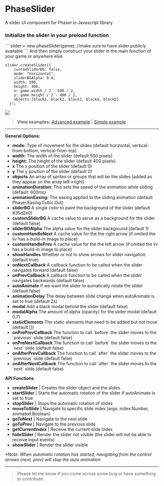 # PhaseSlider
A slider UI component for Phaser.io Javascript library

<h3>Initialize the slider in your preload function</h3>
```
slider = new phaseSlider(game); //make sure to have slider publicly available
```
And then simply construct your slider in the main function of your game or anywhere else

```
slider.createSlider({
    customSliderBG: false,
    mode: "horizontal",
    sliderBGAlpha: 0.8,
    width: 500,
    height: 400,
    x: game.width / 2 - 500 / 2,
    y: game.height / 2 - 400 / 2,
    objects:[block1, block2, block3, block4, block5]
  });
  ```

<img src="http://i221.photobucket.com/albums/dd22/djmid71/phaseslider_zpspiwz98ly.gif"/>  
  
><strong>View examples:</strong>
<a href="http://www.netgfx.com/trunk/games/libs/phaseslider/examples/example1.html">Advanced example</a> | 
<a href="http://www.netgfx.com/trunk/games/libs/phaseslider/examples/index.html">Simple example</a>
  
  <hr>
  
<strong>General Options:</strong>

<ul>
	<li><strong>mode:</strong> Type of movement for the slides (default horizontal, vertical-from-bottom, vertical-from-top)</li>
	<li><strong>width:</strong> The width of the slider (default 500 pixels)</li>
  <li><strong>height:</strong> The height of the slider (default 400 pixels)</li>
  <li><strong>x</strong> The x position of the slider (default 0)</li>
	<li><strong>y</strong> The y position of the slider (default 0)</li>
	<li><strong>objects</strong> An array of sprites or groups that will be the slides (added as they appear on the array left->right)</li>
	<li><strong>animationDuration: </strong> This sets the speed of the animation while sliding (default: 600ms)</li>
	<li><strong>animationEasing:</strong> The easing applied to the sliding animation (default Phaser.Easing.Cubic.Out)</li>
	<li><strong>sliderBG</strong> A single color to paint the background of the slider (default #35d2e0)</li>
	<li><strong>customSliderBG</strong> A cache value to serve as a background for the slider (default false)</li>
	<li><strong>sliderBGAlpha</strong> The alpha value for the slider background (default 1)</li>
	<li><strong>customHandleNext</strong> A cache value for the the right arrow (if omited the liv has a build-in image to place)</li>
	<li><strong>customHandlePrev</strong> A cache value for the the left arrow (if omited the liv has a build-in image to place)</li>
	<li><strong>showHandles</strong> Whether or not to show arrows for slider navigation (default true)</li>
	<li><strong>onNextCallback</strong> A callback function to be called when the slider navigates forward (default false)</li>
	<li><strong>onPrevCallback</strong> A callback function to be called when the slider navigates backwards (default false)</li>
	<li><strong>autoAnimate</strong> If we want the slider to aumatically rotate the slider (default false)</li>
	<li><strong>animationDelay</strong> The delay between slide change when autoAnimate is set to true (default 2s)</li>
	<li><strong>modal</strong> Add a black modal behind the slider (default false)</li>
	<li><strong>modalAlpha</strong> The amount of alpha (opacity) for the slider modal (default 0.7)</li>
	<li><strong>staticElements</strong> The static elements that need to be added but not move (default [])</li>
	<li><strong>onPrePrevCallback</strong> The function to call `before` the slider moves to the `previous` slide (default false)</li>
	<li><strong>onPreNextCallback</strong> The function to call `before` the slider moves to the `next` slide (default false)</li>
	<li><strong>onAfterPrevCallback</strong> The function to call `after` the slider moves to the `previous` slide (default false)</li>
	<li><strong>onAfterNextCallback</strong> The function to call `after` the slider moves to the `next` slide (default false)</li>
</ul>

<strong>API Functions</strong>

<ul>
	<li><strong>createSlider</strong> | Creates the slider object and the slides</li>
	<li><strong>startSlider</strong> | Starts the automatic rotation of the slider if autoAnimate is set to true</li>
	<li><strong>stopSlider</strong> | Stops the automatic rotation of slides</li>
	<li><strong>moveToSlide</strong> | Navigate to specific slide index (args: index:Number, animated:Boolean)</li>
	<li><strong>goToNext</strong> | Navigate to the next slide</li>
	<li><strong>goToPrev</strong> | Navigate to the previous slide</li>	
	<li><strong>getCurrentIndex</strong> | Receive the current slide index</li>	
	<li><strong>hideSlider</strong> | Render the slider not visible (the slider will not be able to receive input events)</li>
	<li><strong>showSlider</strong> | Render the slider visible</li>
</ul>

<i>
*Note: When automatic rotation has started, navigating from the control arrows (next, prev) will stop the auto animation
</i>

<hr>

>Please let me know if you come across some bug or have something to contribute





